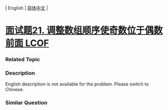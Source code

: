 | English | [简体中文](README.md) |

# [面试题21. 调整数组顺序使奇数位于偶数前面 LCOF](https://leetcode-cn.com/problems/diao-zheng-shu-zu-shun-xu-shi-qi-shu-wei-yu-ou-shu-qian-mian-lcof)
 ### Related Topic

 ### Description
<p>English description is not available for the problem. Please switch to Chinese.</p>


### Similar Question
